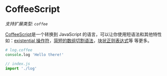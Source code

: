 # CoffeeScript

_支持扩展类型: `coffee`_

[CoffeeScript](https://coffeescript.org)是一个转换到 JavaScript 的语言，可以让你使用短语法和其他特性如：[existential 操作符](https://coffeescript.org/#existential-operator)，[简短的数组切割语法](https://coffeescript.org/#slices)，[块状正则表达式](https://coffeescript.org/#regexes)等
等更多。

```coffeescript
# log.coffee
console.log 'Hello there!'
```

```javascript
// index.js
import './log'
```
